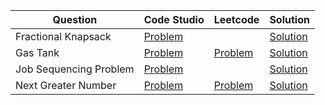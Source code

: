 | Question               | Code Studio                                                                            | Leetcode                                                          | Solution                              |
| ---------------------- | -------------------------------------------------------------------------------------- | ----------------------------------------------------------------- | ------------------------------------- |
| Fractional Knapsack    | [Problem](https://www.codingninjas.com/studio/problems/975286)                         |                                                                   | [Solution](FractionalKnapsack.java)   |
| Gas Tank               | [Problem](https://www.codingninjas.com/studio/problems/gas-tank_699834)                | [Problem](https://leetcode.com/problems/gas-station)              | [Solution](GasTank.java)              |
| Job Sequencing Problem | [Problem](https://www.codingninjas.com/studio/problems/job-sequencing-problem_1169460) |                                                                   | [Solution](JobSequenceMaxProfit.java) |
| Next Greater Number    | [Problem](https://www.codingninjas.com/studio/problems/next-greater-number_980529)     | [Problem](https://leetcode.com/problems/next-greater-element-iii) | [Solution](NextGreaterNumber.java)    |
